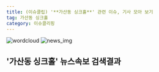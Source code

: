 ```yaml
---
title: (이슈클립) '**가산동 싱크홀**' 관련 이슈, 기사 모아 보기
tag: 가산동 싱크홀
category: 이슈클리핑
---
```

![wordcloud](https://s3.ap-northeast-2.amazonaws.com/lyrics101-wordcloud/2018-08-31-1535676781.png)
![news_img](https://user-images.githubusercontent.com/42597476/44507050-1206f400-a6e4-11e8-8d98-7ffbfebb353f.png)
## **'**가산동 싱크홀**'** 뉴스속보 검색결과


